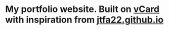# My portfolio website. Built on [vCard](https://github.com/codewithsadee/vcard-personal-portfolio) with inspiration from [jtfa22.github.io](jtfa22.github.io)
